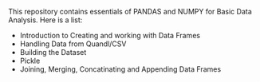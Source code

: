 This repository contains essentials of PANDAS and NUMPY for Basic Data Analysis. 
Here is a list:

- Introduction to Creating and working with Data Frames
- Handling Data from Quandl/CSV
- Building the Dataset
- Pickle
- Joining, Merging, Concatinating and Appending Data Frames